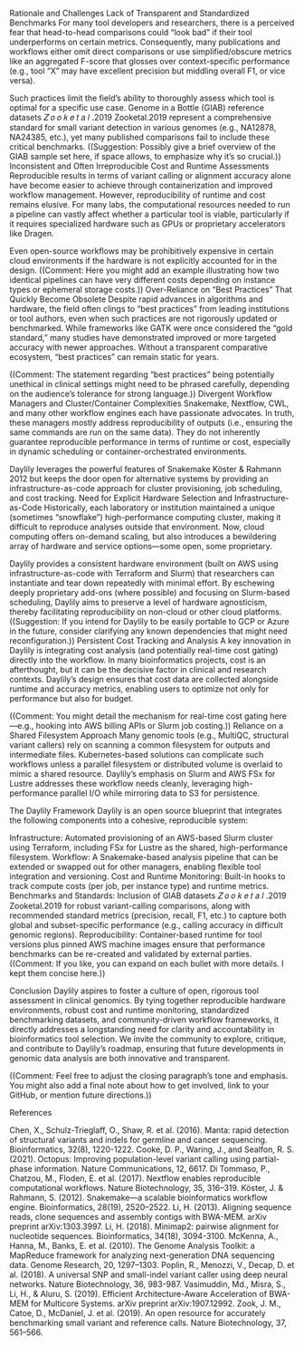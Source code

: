 Rationale and Challenges
Lack of Transparent and Standardized Benchmarks
For many tool developers and researchers, there is a perceived fear that head-to-head comparisons could “look bad” if their tool underperforms on certain metrics. Consequently, many publications and workflows either omit direct comparisons or use simplified/obscure metrics like an aggregated F-score that glosses over context-specific performance (e.g., tool “X” may have excellent precision but middling overall F1, or vice versa).

Such practices limit the field’s ability to thoroughly assess which tool is optimal for a specific use case.
Genome in a Bottle (GIAB) reference datasets 
𝑍
𝑜
𝑜
𝑘
𝑒
𝑡
𝑎
𝑙
.2019
Zooketal.2019 represent a comprehensive standard for small variant detection in various genomes (e.g., NA12878, NA24385, etc.), yet many published comparisons fail to include these critical benchmarks.
((Suggestion: Possibly give a brief overview of the GIAB sample set here, if space allows, to emphasize why it’s so crucial.))
Inconsistent and Often Irreproducible Cost and Runtime Assessments
Reproducible results in terms of variant calling or alignment accuracy alone have become easier to achieve through containerization and improved workflow management. However, reproducibility of runtime and cost remains elusive. For many labs, the computational resources needed to run a pipeline can vastly affect whether a particular tool is viable, particularly if it requires specialized hardware such as GPUs or proprietary accelerators like Dragen.

Even open-source workflows may be prohibitively expensive in certain cloud environments if the hardware is not explicitly accounted for in the design.
((Comment: Here you might add an example illustrating how two identical pipelines can have very different costs depending on instance types or ephemeral storage costs.))
Over-Reliance on “Best Practices” That Quickly Become Obsolete
Despite rapid advances in algorithms and hardware, the field often clings to “best practices” from leading institutions or tool authors, even when such practices are not rigorously updated or benchmarked. While frameworks like GATK were once considered the “gold standard,” many studies have demonstrated improved or more targeted accuracy with newer approaches. Without a transparent comparative ecosystem, “best practices” can remain static for years.

((Comment: The statement regarding “best practices” being potentially unethical in clinical settings might need to be phrased carefully, depending on the audience’s tolerance for strong language.))
Divergent Workflow Managers and Cluster/Container Complexities
Snakemake, Nextflow, CWL, and many other workflow engines each have passionate advocates. In truth, these managers mostly address reproducibility of outputs (i.e., ensuring the same commands are run on the same data). They do not inherently guarantee reproducible performance in terms of runtime or cost, especially in dynamic scheduling or container-orchestrated environments.

Daylily leverages the powerful features of Snakemake Köster & Rahmann 2012 but keeps the door open for alternative systems by providing an infrastructure-as-code approach for cluster provisioning, job scheduling, and cost tracking.
Need for Explicit Hardware Selection and Infrastructure-as-Code
Historically, each laboratory or institution maintained a unique (sometimes “snowflake”) high-performance computing cluster, making it difficult to reproduce analyses outside that environment. Now, cloud computing offers on-demand scaling, but also introduces a bewildering array of hardware and service options—some open, some proprietary.

Daylily provides a consistent hardware environment (built on AWS using infrastructure-as-code with Terraform and Slurm) that researchers can instantiate and tear down repeatedly with minimal effort.
By eschewing deeply proprietary add-ons (where possible) and focusing on Slurm-based scheduling, Daylily aims to preserve a level of hardware agnosticism, thereby facilitating reproducibility on non-cloud or other cloud platforms.
((Suggestion: If you intend for Daylily to be easily portable to GCP or Azure in the future, consider clarifying any known dependencies that might need reconfiguration.))
Persistent Cost Tracking and Analysis
A key innovation in Daylily is integrating cost analysis (and potentially real-time cost gating) directly into the workflow. In many bioinformatics projects, cost is an afterthought, but it can be the decisive factor in clinical and research contexts. Daylily’s design ensures that cost data are collected alongside runtime and accuracy metrics, enabling users to optimize not only for performance but also for budget.

((Comment: You might detail the mechanism for real-time cost gating here—e.g., hooking into AWS billing APIs or Slurm job costing.))
Reliance on a Shared Filesystem Approach
Many genomic tools (e.g., MultiQC, structural variant callers) rely on scanning a common filesystem for outputs and intermediate files. Kubernetes-based solutions can complicate such workflows unless a parallel filesystem or distributed volume is overlaid to mimic a shared resource. Daylily’s emphasis on Slurm and AWS FSx for Lustre addresses these workflow needs cleanly, leveraging high-performance parallel I/O while mirroring data to S3 for persistence.

The Daylily Framework
Daylily is an open source blueprint that integrates the following components into a cohesive, reproducible system:

Infrastructure: Automated provisioning of an AWS-based Slurm cluster using Terraform, including FSx for Lustre as the shared, high-performance filesystem.
Workflow: A Snakemake-based analysis pipeline that can be extended or swapped out for other managers, enabling flexible tool integration and versioning.
Cost and Runtime Monitoring: Built-in hooks to track compute costs (per job, per instance type) and runtime metrics.
Benchmarks and Standards: Inclusion of GIAB datasets 
𝑍
𝑜
𝑜
𝑘
𝑒
𝑡
𝑎
𝑙
.2019
Zooketal.2019 for robust variant-calling comparisons, along with recommended standard metrics (precision, recall, F1, etc.) to capture both global and subset-specific performance (e.g., calling accuracy in difficult genomic regions).
Reproducibility: Container-based runtime for tool versions plus pinned AWS machine images ensure that performance benchmarks can be re-created and validated by external parties.
((Comment: If you like, you can expand on each bullet with more details. I kept them concise here.))

Conclusion
Daylily aspires to foster a culture of open, rigorous tool assessment in clinical genomics. By tying together reproducible hardware environments, robust cost and runtime monitoring, standardized benchmarking datasets, and community-driven workflow frameworks, it directly addresses a longstanding need for clarity and accountability in bioinformatics tool selection. We invite the community to explore, critique, and contribute to Daylily’s roadmap, ensuring that future developments in genomic data analysis are both innovative and transparent.

((Comment: Feel free to adjust the closing paragraph’s tone and emphasis. You might also add a final note about how to get involved, link to your GitHub, or mention future directions.))

References

Chen, X., Schulz-Trieglaff, O., Shaw, R. et al. (2016). Manta: rapid detection of structural variants and indels for germline and cancer sequencing. Bioinformatics, 32(8), 1220-1222.
Cooke, D. P., Waring, J., and Sealfon, R. S. (2021). Octopus: Improving population-level variant calling using partial-phase information. Nature Communications, 12, 6617.
Di Tommaso, P., Chatzou, M., Floden, E. et al. (2017). Nextflow enables reproducible computational workflows. Nature Biotechnology, 35, 316–319.
Köster, J. & Rahmann, S. (2012). Snakemake—a scalable bioinformatics workflow engine. Bioinformatics, 28(19), 2520–2522.
Li, H. (2013). Aligning sequence reads, clone sequences and assembly contigs with BWA-MEM. arXiv preprint arXiv:1303.3997.
Li, H. (2018). Minimap2: pairwise alignment for nucleotide sequences. Bioinformatics, 34(18), 3094-3100.
McKenna, A., Hanna, M., Banks, E. et al. (2010). The Genome Analysis Toolkit: a MapReduce framework for analyzing next-generation DNA sequencing data. Genome Research, 20, 1297–1303.
Poplin, R., Menozzi, V., Decap, D. et al. (2018). A universal SNP and small-indel variant caller using deep neural networks. Nature Biotechnology, 36, 983-987.
Vasimuddin, Md., Misra, S., Li, H., & Aluru, S. (2019). Efficient Architecture-Aware Acceleration of BWA-MEM for Multicore Systems. arXiv preprint arXiv:1907.12992.
Zook, J. M., Catoe, D., McDaniel, J. et al. (2019). An open resource for accurately benchmarking small variant and reference calls. Nature Biotechnology, 37, 561–566.
